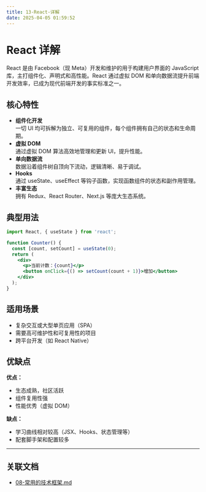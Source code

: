 ```yaml
---
title: 13-React-详解
date: 2025-04-05 01:59:52
---
```


# React 详解

React 是由 Facebook（现 Meta）开发和维护的用于构建用户界面的 JavaScript 库，主打组件化、声明式和高性能。React 通过虚拟 DOM 和单向数据流提升前端开发效率，已成为现代前端开发的事实标准之一。

## 核心特性

- **组件化开发**  
  一切 UI 均可拆解为独立、可复用的组件，每个组件拥有自己的状态和生命周期。
- **虚拟 DOM**  
  通过虚拟 DOM 算法高效地管理和更新 UI，提升性能。
- **单向数据流**  
  数据沿着组件树自顶向下流动，逻辑清晰、易于调试。
- **Hooks**  
  通过 useState、useEffect 等钩子函数，实现函数组件的状态和副作用管理。
- **丰富生态**  
  拥有 Redux、React Router、Next.js 等庞大生态系统。

## 典型用法

```jsx
import React, { useState } from 'react';

function Counter() {
  const [count, setCount] = useState(0);
  return (
    <div>
      <p>当前计数：{count}</p>
      <button onClick={() => setCount(count + 1)}>增加</button>
    </div>
  );
}
```

## 适用场景

- 复杂交互或大型单页应用（SPA）
- 需要高可维护性和可复用性的项目
- 跨平台开发（如 React Native）

## 优缺点

**优点：**
- 生态成熟，社区活跃
- 组件复用性强
- 性能优秀（虚拟 DOM）

**缺点：**
- 学习曲线相对较高（JSX、Hooks、状态管理等）
- 配套脚手架和配置较多

---

## 关联文档

- [08-常用的技术框架.md](./08-常用的技术框架.md)